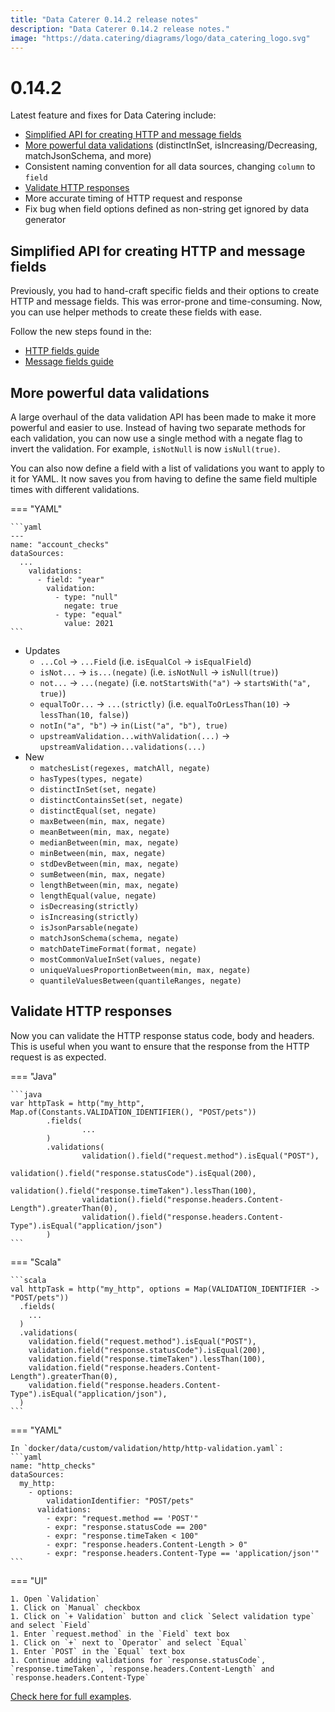 ```yaml
---
title: "Data Caterer 0.14.2 release notes"
description: "Data Caterer 0.14.2 release notes."
image: "https://data.catering/diagrams/logo/data_catering_logo.svg"
---
```


# 0.14.2

Latest feature and fixes for Data Catering include:

- [Simplified API for creating HTTP and message fields](#simplified-api-for-creating-http-and-message-fields)
- [More powerful data validations](#more-powerful-data-validations) (distinctInSet, isIncreasing/Decreasing, matchJsonSchema, and more)
- Consistent naming convention for all data sources, changing `column` to `field`
- [Validate HTTP responses](#validate-http-responses)
- More accurate timing of HTTP request and response
- Fix bug when field options defined as non-string get ignored by data generator

## Simplified API for creating HTTP and message fields

Previously, you had to hand-craft specific fields and their options to create HTTP and message fields. 
This was error-prone and time-consuming. Now, you can use helper methods to create these fields with ease.

Follow the new steps found in the:
- [HTTP fields guide](../../docs/guide/data-source/http/http.md#no-openapiswagger)
- [Message fields guide](../../docs/guide/data-source/messaging/kafka.md#schema)

## More powerful data validations

A large overhaul of the data validation API has been made to make it more powerful and easier to use.
Instead of having two separate methods for each validation, you can now use a single method with a negate flag to 
invert the validation. For example, `isNotNull` is now `isNull(true)`.

You can also now define a field with a list of validations you want to apply to it for YAML. It now saves you from having to
define the same field multiple times with different validations.

=== "YAML"

    ```yaml
    ---
    name: "account_checks"
    dataSources:
      ...
        validations:
          - field: "year"
            validation:
              - type: "null"
                negate: true
              - type: "equal"
                value: 2021
    ```

- Updates
    - `...Col` -> `...Field` (i.e. `isEqualCol` -> `isEqualField`)
    - `isNot...` -> `is...(negate)` (i.e. `isNotNull` -> `isNull(true)`)
    - `not...` -> `...(negate)` (i.e. `notStartsWith("a")` -> `startsWith("a", true)`)
    - `equalToOr...` -> `...(strictly)` (i.e. `equalToOrLessThan(10)` -> `lessThan(10, false)`)
    - `notIn("a", "b")` -> `in(List("a", "b"), true)`
    - `upstreamValidation...withValidation(...)` -> `upstreamValidation...validations(...)`
- New
    - `matchesList(regexes, matchAll, negate)`
    - `hasTypes(types, negate)`
    - `distinctInSet(set, negate)`
    - `distinctContainsSet(set, negate)`
    - `distinctEqual(set, negate)`
    - `maxBetween(min, max, negate)`
    - `meanBetween(min, max, negate)`
    - `medianBetween(min, max, negate)`
    - `minBetween(min, max, negate)`
    - `stdDevBetween(min, max, negate)`
    - `sumBetween(min, max, negate)`
    - `lengthBetween(min, max, negate)`
    - `lengthEqual(value, negate)`
    - `isDecreasing(strictly)`
    - `isIncreasing(strictly)`
    - `isJsonParsable(negate)`
    - `matchJsonSchema(schema, negate)`
    - `matchDateTimeFormat(format, negate)`
    - `mostCommonValueInSet(values, negate)`
    - `uniqueValuesProportionBetween(min, max, negate)`
    - `quantileValuesBetween(quantileRanges, negate)`

## Validate HTTP responses

Now you can validate the HTTP response status code, body and headers. This is useful when you want to ensure that the response
from the HTTP request is as expected.

=== "Java"

    ```java
    var httpTask = http("my_http", Map.of(Constants.VALIDATION_IDENTIFIER(), "POST/pets"))
            .fields(
                    ...
            )
            .validations(
                    validation().field("request.method").isEqual("POST"),
                    validation().field("response.statusCode").isEqual(200),
                    validation().field("response.timeTaken").lessThan(100),
                    validation().field("response.headers.Content-Length").greaterThan(0),
                    validation().field("response.headers.Content-Type").isEqual("application/json")
            )
    ```

=== "Scala"

    ```scala
    val httpTask = http("my_http", options = Map(VALIDATION_IDENTIFIER -> "POST/pets"))
      .fields(
        ...
      )
      .validations(
        validation.field("request.method").isEqual("POST"),
        validation.field("response.statusCode").isEqual(200),
        validation.field("response.timeTaken").lessThan(100),
        validation.field("response.headers.Content-Length").greaterThan(0),
        validation.field("response.headers.Content-Type").isEqual("application/json"),
      )
    ```

=== "YAML"

    In `docker/data/custom/validation/http/http-validation.yaml`:
    ```yaml
    name: "http_checks"
    dataSources:
      my_http:
        - options:
            validationIdentifier: "POST/pets"
          validations:
            - expr: "request.method == 'POST'"
            - expr: "response.statusCode == 200"
            - expr: "response.timeTaken < 100"
            - expr: "response.headers.Content-Length > 0"
            - expr: "response.headers.Content-Type == 'application/json'"
    ```

=== "UI"

    1. Open `Validation`
    1. Click on `Manual` checkbox
    1. Click on `+ Validation` button and click `Select validation type` and select `Field`
    1. Enter `request.method` in the `Field` text box
    1. Click on `+` next to `Operator` and select `Equal`
    1. Enter `POST` in the `Equal` text box
    1. Continue adding validations for `response.statusCode`, `response.timeTaken`, `response.headers.Content-Length` and `response.headers.Content-Type`

[Check here for full examples](https://github.com/data-catering/data-caterer-example).
